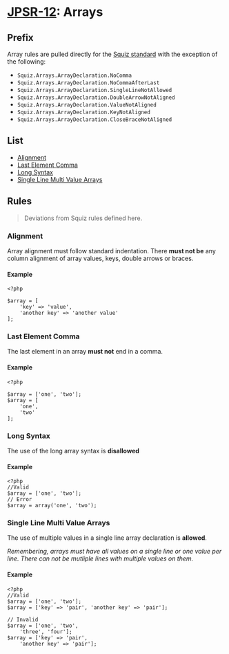 # [JPSR-12](../JPSR12.md): Arrays

## Prefix

Array rules are pulled directly for the [Squiz standard](https://github.com/squizlabs/PHP_CodeSniffer/blob/master/src/Standards/Squiz/Sniffs/Arrays/ArrayDeclarationSniff.php) with the exception of the following:

 - `Squiz.Arrays.ArrayDeclaration.NoComma`
 - `Squiz.Arrays.ArrayDeclaration.NoCommaAfterLast`
 - `Squiz.Arrays.ArrayDeclaration.SingleLineNotAllowed`
 - `Squiz.Arrays.ArrayDeclaration.DoubleArrowNotAligned`
 - `Squiz.Arrays.ArrayDeclaration.ValueNotAligned`
 - `Squiz.Arrays.ArrayDeclaration.KeyNotAligned`
 - `Squiz.Arrays.ArrayDeclaration.CloseBraceNotAligned`


## List

- [Alignment](#alignment)
- [Last Element Comma](#last-element-comma)
- [Long Syntax](#long-syntax)
- [Single Line Multi Value Arrays](#single-line-multi-value-arrays)

## Rules

> Deviations from Squiz rules defined here.

### Alignment

Array alignment must follow standard indentation. There **must not be** any column alignment of array values, keys, double arrows or braces.

#### Example

```
<?php

$array = [
    'key' => 'value',
    'another key' => 'another value'
];
```

### Last Element Comma
The last element in an array **must not** end in a comma.

#### Example

```
<?php

$array = ['one', 'two'];
$array = [
    'one',
    'two'
];
```

### Long Syntax

The use of the long array syntax is **disallowed**

#### Example

```
<?php
//Valid
$array = ['one', 'two'];
// Error
$array = array('one', 'two');
```

### Single Line Multi Value Arrays

The use of multiple values in a single line array declaration is **allowed**.

*Remembering, arrays must have all values on a single line or one value per line. There can not be mutliple lines with multiple values on them.*

#### Example

```
<?php
//Valid
$array = ['one', 'two'];
$array = ['key' => 'pair', 'another key' => 'pair'];

// Invalid
$array = ['one', 'two',
    'three', 'four'];
$array = ['key' => 'pair',
    'another key' => 'pair'];

```
